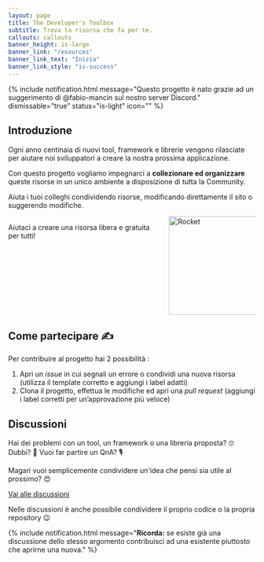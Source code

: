```yaml
---
layout: page
title: The Developer's Toolbox
subtitle: Trova la risorsa che fa per te.
callouts: callouts
banner_height: is-large
banner_link: "resources"
banner_link_text: "Inizia"
banner_link_style: "is-success"
---
```


{% include notification.html message="Questo progetto è nato grazie ad un suggerimento di @fabio-mancin sul nostro server Discord." dismissable="true" status="is-light" icon="" %}

## Introduzione
Ogni anno centinaia di nuovi tool, framework e librerie vengono rilasciate per aiutare noi sviluppatori a creare la nostra prossima applicazione.

Con questo progetto vogliamo impegnarci a **collezionare ed organizzare** queste risorse in un unico ambiente a disposizione di tutta la Community.

Aiuta i tuoi colleghi condividendo risorse, modificando direttamente il sito o suggerendo modifiche.

<div class="hero is-small is-dark is-rounded my-medium" style="background-image:url(https://i.ibb.co/Qpfh4B4/Sprinkle.png)">
	<div class="hero-body">
		<div class="columns is-vcentered">
			<div class="column is-two-thirds">
				<p class="title is-3 has-text-white">Aiutaci a creare una risorsa libera e gratuita per tutti!</p>
			</div>
			<div class="column">
				<div class="is-flex is-justify-content-center mt-negative-medium">
					<img width="200px" src="https://i.ibb.co/RDtYp7P/green-rocket.gif" alt="Rocket">
				</div>
			</div>
		</div>
	</div>
</div>

## Come partecipare ✍

Per contribuire al progetto hai 2 possibilità :
1. Apri un _issue_  in cui segnali un errore o condividi una nuova risorsa (utilizza il template corretto e aggiungi i label adatti)
2. Clona il progetto, effettua le modifiche ed apri una _pull request_ (aggiungi i label corretti per un’approvazione più veloce)

## Discussioni

Hai dei problemi con un tool, un framework o una libreria proposta? 🙄 Dubbi? 🤔 Vuoi far partire un QnA? 🎙

Magari vuoi semplicemente condividere un'idea che pensi sia utile al prossimo? 😍

<div class="is-flex is-justify-content-center my-medium">
	<a href="{{site.collaboration_links.discussions}}" class="button is-link is-light is-large">Vai alle discussioni</a>
</div>

Nelle discussioni è anche possibile condividere il proprio codice o la propria repository 😉 

{% include notification.html message="**Ricorda:** se esiste già una discussione dello stesso argomento contribuisci ad una esistente piuttosto che aprirne una nuova." %}


